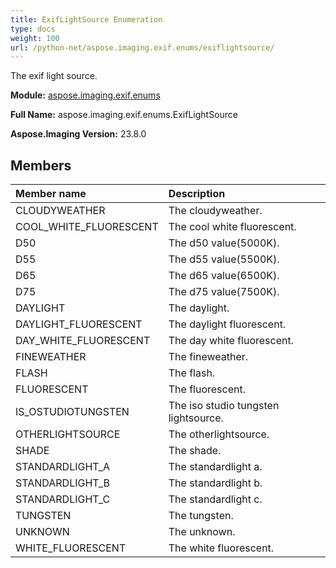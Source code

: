 ```yaml
---
title: ExifLightSource Enumeration
type: docs
weight: 100
url: /python-net/aspose.imaging.exif.enums/exiflightsource/
---
```


The exif light source.

**Module:** [aspose.imaging.exif.enums](/imaging/python-net/aspose.imaging.exif.enums/)

**Full Name:** aspose.imaging.exif.enums.ExifLightSource

**Aspose.Imaging Version:** 23.8.0

## **Members**
| **Member name** | **Description** |
| :- | :- |
| CLOUDYWEATHER | The cloudyweather. |
| COOL_WHITE_FLUORESCENT | The cool white fluorescent. |
| D50 | The d50 value(5000K). |
| D55 | The d55 value(5500K). |
| D65 | The d65 value(6500K). |
| D75 | The d75 value(7500K). |
| DAYLIGHT | The daylight. |
| DAYLIGHT_FLUORESCENT | The daylight fluorescent. |
| DAY_WHITE_FLUORESCENT | The day white fluorescent. |
| FINEWEATHER | The fineweather. |
| FLASH | The flash. |
| FLUORESCENT | The fluorescent. |
| IS_OSTUDIOTUNGSTEN | The iso studio tungsten lightsource. |
| OTHERLIGHTSOURCE | The otherlightsource. |
| SHADE | The shade. |
| STANDARDLIGHT_A | The standardlight a. |
| STANDARDLIGHT_B | The standardlight b. |
| STANDARDLIGHT_C | The standardlight c. |
| TUNGSTEN | The tungsten. |
| UNKNOWN | The unknown. |
| WHITE_FLUORESCENT | The white fluorescent. |
